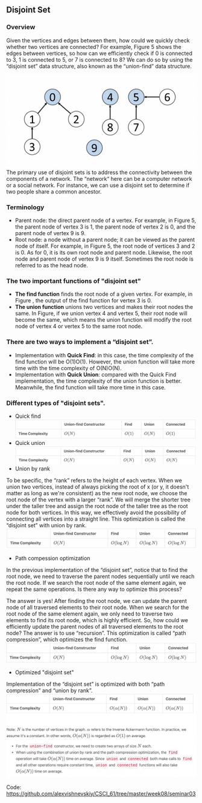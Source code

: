 ## Disjoint Set

### Overview

Given the vertices and edges between them, how could we quickly check whether two vertices are connected? For example, Figure 5 shows the edges between vertices, so how can we efficiently check if 0 is connected to 3, 1 is connected to 5, or 7 is connected to 8? We can do so by using the “disjoint set” data structure, also known as the “union-find” data structure.

![Disjoint1](../../static/week08/Disjoint1.png)
The primary use of disjoint sets is to address the connectivity between the components of a network. The “network“ here can be a computer network or a social network. For instance, we can use a disjoint set to determine if two people share a common ancestor.

### Terminology

* Parent node: the direct parent node of a vertex. For example, in Figure 5, the parent node of vertex 3 is 1, the parent node of vertex 2 is 0, and the parent node of vertex 9 is 9.
* Root node: a node without a parent node; it can be viewed as the parent node of itself. For example, in Figure 5, the root node of vertices 3 and 2 is 0. As for 0, it is its own root node and parent node. Likewise, the root node and parent node of vertex 9 is 9 itself. Sometimes the root node is referred to as the head node.

### The two important functions of "disjoint set"

* **The find function** finds the root node of a given vertex. For example, in Figure , the output of the find function for vertex 3 is 0.
* **The union function** unions two vertices and makes their root nodes the same. In Figure, if we union vertex 4 and vertex 5, their root node will become the same, which means the union function will modify the root node of vertex 4 or vertex 5 to the same root node.

### There are two ways to implement a “disjoint set”.

* Implementation with **Quick Find**: in this case, the time complexity of the find function will be O(1)O(1). However, the union function will take more time with the time complexity of O(N)O(N).
* Implementation with **Quick Union**: compared with the Quick Find implementation, the time complexity of the union function is better. Meanwhile, the find function will take more time in this case.

### Different types of "disjoint sets".

* Quick find
![quick_find](../../static/week08/quick_find.png)
* Quick union
![quick_union](../../static/week08/quick_union.png)
* Union by rank

To be specific, the “rank” refers to the height of each vertex. When we union two vertices, instead of always picking the root of x (or y, it doesn't matter as long as we're consistent) as the new root node, we choose the root node of the vertex with a larger “rank”. We will merge the shorter tree under the taller tree and assign the root node of the taller tree as the root node for both vertices. In this way, we effectively avoid the possibility of connecting all vertices into a straight line. This optimization is called the “disjoint set” with union by rank.
![rank](../../static/week08/rank_union.png)
* Path compession optimization

In the previous implementation of the “disjoint set”, notice that to find the root node, we need to traverse the parent nodes sequentially until we reach the root node. If we search the root node of the same element again, we repeat the same operations. Is there any way to optimize this process?

The answer is yes! After finding the root node, we can update the parent node of all traversed elements to their root node. When we search for the root node of the same element again, we only need to traverse two elements to find its root node, which is highly efficient. So, how could we efficiently update the parent nodes of all traversed elements to the root node? The answer is to use “recursion”. This optimization is called “path compression”, which optimizes the find function.
![compression](../../static/week08/compression.png)

* Optimized "disjoint set"

Implementation of the “disjoint set” is optimized with both “path compression” and “union by rank”.
![optimized](../../static/week08/optimized.png)

Code: https://github.com/alexvishnevskiy/CSCI_61/tree/master/week08/seminar03